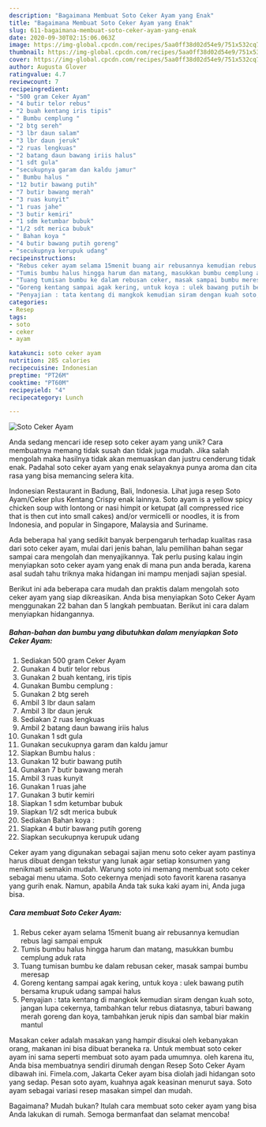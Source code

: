 ```yaml
---
description: "Bagaimana Membuat Soto Ceker Ayam yang Enak"
title: "Bagaimana Membuat Soto Ceker Ayam yang Enak"
slug: 611-bagaimana-membuat-soto-ceker-ayam-yang-enak
date: 2020-09-30T02:15:06.063Z
image: https://img-global.cpcdn.com/recipes/5aa0ff38d02d54e9/751x532cq70/soto-ceker-ayam-foto-resep-utama.jpg
thumbnail: https://img-global.cpcdn.com/recipes/5aa0ff38d02d54e9/751x532cq70/soto-ceker-ayam-foto-resep-utama.jpg
cover: https://img-global.cpcdn.com/recipes/5aa0ff38d02d54e9/751x532cq70/soto-ceker-ayam-foto-resep-utama.jpg
author: Augusta Glover
ratingvalue: 4.7
reviewcount: 7
recipeingredient:
- "500 gram Ceker Ayam"
- "4 butir telor rebus"
- "2 buah kentang iris tipis"
- " Bumbu cemplung "
- "2 btg sereh"
- "3 lbr daun salam"
- "3 lbr daun jeruk"
- "2 ruas lengkuas"
- "2 batang daun bawang iriis halus"
- "1 sdt gula"
- "secukupnya garam dan kaldu jamur"
- " Bumbu halus "
- "12 butir bawang putih"
- "7 butir bawang merah"
- "3 ruas kunyit"
- "1 ruas jahe"
- "3 butir kemiri"
- "1 sdm ketumbar bubuk"
- "1/2 sdt merica bubuk"
- " Bahan koya "
- "4 butir bawang putih goreng"
- "secukupnya kerupuk udang"
recipeinstructions:
- "Rebus ceker ayam selama 15menit buang air rebusannya kemudian rebus lagi sampai empuk"
- "Tumis bumbu halus hingga harum dan matang, masukkan bumbu cemplung aduk rata"
- "Tuang tumisan bumbu ke dalam rebusan ceker, masak sampai bumbu meresap"
- "Goreng kentang sampai agak kering, untuk koya : ulek bawang putih bersama krupuk udang sampai halus"
- "Penyajian : tata kentang di mangkok kemudian siram dengan kuah soto, jangan lupa cekernya, tambahkan telur rebus diatasnya, taburi bawang merah goreng dan koya, tambahkan jeruk nipis dan sambal biar makin mantul"
categories:
- Resep
tags:
- soto
- ceker
- ayam

katakunci: soto ceker ayam 
nutrition: 285 calories
recipecuisine: Indonesian
preptime: "PT26M"
cooktime: "PT60M"
recipeyield: "4"
recipecategory: Lunch

---
```



![Soto Ceker Ayam](https://img-global.cpcdn.com/recipes/5aa0ff38d02d54e9/751x532cq70/soto-ceker-ayam-foto-resep-utama.jpg)

Anda sedang mencari ide resep soto ceker ayam yang unik? Cara membuatnya memang tidak susah dan tidak juga mudah. Jika salah mengolah maka hasilnya tidak akan memuaskan dan justru cenderung tidak enak. Padahal soto ceker ayam yang enak selayaknya punya aroma dan cita rasa yang bisa memancing selera kita.

Indonesian Restaurant in Badung, Bali, Indonesia. Lihat juga resep Soto Ayam/Ceker plus Kentang Crispy enak lainnya. Soto ayam is a yellow spicy chicken soup with lontong or nasi himpit or ketupat (all compressed rice that is then cut into small cakes) and/or vermicelli or noodles, it is from Indonesia, and popular in Singapore, Malaysia and Suriname.

Ada beberapa hal yang sedikit banyak berpengaruh terhadap kualitas rasa dari soto ceker ayam, mulai dari jenis bahan, lalu pemilihan bahan segar sampai cara mengolah dan menyajikannya. Tak perlu pusing kalau ingin menyiapkan soto ceker ayam yang enak di mana pun anda berada, karena asal sudah tahu triknya maka hidangan ini mampu menjadi sajian spesial.


Berikut ini ada beberapa cara mudah dan praktis dalam mengolah soto ceker ayam yang siap dikreasikan. Anda bisa menyiapkan Soto Ceker Ayam menggunakan 22 bahan dan 5 langkah pembuatan. Berikut ini cara dalam menyiapkan hidangannya.

<!--inarticleads1-->

##### Bahan-bahan dan bumbu yang dibutuhkan dalam menyiapkan Soto Ceker Ayam:

1. Sediakan 500 gram Ceker Ayam
1. Gunakan 4 butir telor rebus
1. Gunakan 2 buah kentang, iris tipis
1. Gunakan  Bumbu cemplung :
1. Gunakan 2 btg sereh
1. Ambil 3 lbr daun salam
1. Ambil 3 lbr daun jeruk
1. Sediakan 2 ruas lengkuas
1. Ambil 2 batang daun bawang iriis halus
1. Gunakan 1 sdt gula
1. Gunakan secukupnya garam dan kaldu jamur
1. Siapkan  Bumbu halus :
1. Gunakan 12 butir bawang putih
1. Gunakan 7 butir bawang merah
1. Ambil 3 ruas kunyit
1. Gunakan 1 ruas jahe
1. Gunakan 3 butir kemiri
1. Siapkan 1 sdm ketumbar bubuk
1. Siapkan 1/2 sdt merica bubuk
1. Sediakan  Bahan koya :
1. Siapkan 4 butir bawang putih goreng
1. Siapkan secukupnya kerupuk udang


Ceker ayam yang digunakan sebagai sajian menu soto ceker ayam pastinya harus dibuat dengan tekstur yang lunak agar setiap konsumen yang menikmati semakin mudah. Warung soto ini memang membuat soto ceker sebagai menu utama. Soto cekernya menjadi soto favorit karena rasanya yang gurih enak. Namun, apabila Anda tak suka kaki ayam ini, Anda juga bisa. 

<!--inarticleads2-->

##### Cara membuat Soto Ceker Ayam:

1. Rebus ceker ayam selama 15menit buang air rebusannya kemudian rebus lagi sampai empuk
1. Tumis bumbu halus hingga harum dan matang, masukkan bumbu cemplung aduk rata
1. Tuang tumisan bumbu ke dalam rebusan ceker, masak sampai bumbu meresap
1. Goreng kentang sampai agak kering, untuk koya : ulek bawang putih bersama krupuk udang sampai halus
1. Penyajian : tata kentang di mangkok kemudian siram dengan kuah soto, jangan lupa cekernya, tambahkan telur rebus diatasnya, taburi bawang merah goreng dan koya, tambahkan jeruk nipis dan sambal biar makin mantul


Masakan ceker adalah masakan yang hampir disukai oleh kebanyakan orang, makanan ini bisa dibuat beraneka ra. Untuk membuat soto ceker ayam ini sama seperti membuat soto ayam pada umumnya. oleh karena itu, Anda bisa membuatnya sendiri dirumah dengan Resep Soto Ceker Ayam dibawah ini. Fimela.com, Jakarta Ceker ayam bisa diolah jadi hidangan soto yang sedap. Pesan soto ayam, kuahnya agak keasinan menurut saya. Soto ayam sebagai variasi resep masakan simpel dan mudah. 

Bagaimana? Mudah bukan? Itulah cara membuat soto ceker ayam yang bisa Anda lakukan di rumah. Semoga bermanfaat dan selamat mencoba!
